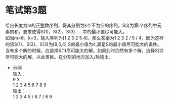 # 笔试第3题
给出长度为m的正整数序列，将其分割为k个不为空的序列，S(i)为第i个序列中元素的和。要求使得S(1)，S(2)，S(3)……中的最小值尽可能大。  
如当m=6，k=3，输入序列为[1 2 3 2 5 4]，那么答案为1 2 3 2 / 5 / 4，因为这样的话S(1)、S(2)、S(3)为[8,5,4],S的最小值为4,满足S的最小值尽可能大的条件。  
当有多个解的时候，应选择S(1)尽可能大的解。如果此时仍然有多个解，选择S(2)尽可能大的解，以此类推。在分割的地方加入/后输出。  
* 示例  
输入：  
9 3  
1 2 3 4 5 6 7 8 9  
输出：  
1 2 3 4 5 / 6 7 / 8 9  

